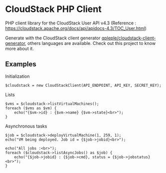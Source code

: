 CloudStack PHP Client
=====================

PHP client library for the CloudStack User API v4.3 (Reference : https://cloudstack.apache.org/docs/api/apidocs-4.3/TOC_User.html)

Generate with the CloudStack client generator [qpleple/cloudstack-client-generator](https://github.com/qpleple/cloudstack-client-generator),
others languages are available. Check out this project to know more about it.

Examples
--------

Initialization

    $cloudstack = new CloudStackClient(API_ENDPOINT, API_KEY, SECRET_KEY);

Lists

    $vms = $cloudstack->listVirtualMachines();
    foreach ($vms as $vm) {
        echo("{$vm->id} : {$vm->name} {$vm->state}<br>");
    }

Asynchronous tasks

    $job = $cloudstack->deployVirtualMachine(1, 259, 1);
    echo("VM being deployed. Job id = {$job->jobid}<br>");

    echo("All jobs :<br>");
    foreach ($cloudstack->listAsyncJobs() as $job) {
        echo("{$job->jobid} : {$job->cmd}, status = {$job->jobstatus}<br>");
    }
